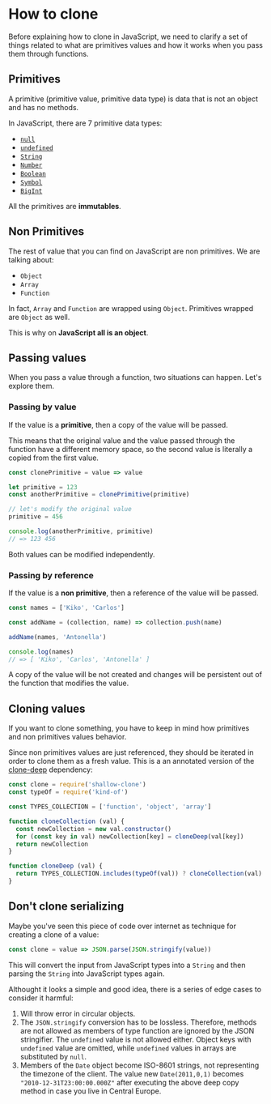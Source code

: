 # How to clone

Before explaining how to clone in JavaScript, we need to clarify a set of things related to what are primitives values and how it works when you pass them through functions.

## Primitives

A primitive (primitive value, primitive data type) is data that is not an object and has no methods.

In JavaScript, there are 7 primitive data types:

- [`null`](https://developer.mozilla.org/en-US/docs/Web/JavaScript/Reference/Global_Objects/null)
- [`undefined`](https://developer.mozilla.org/en-US/docs/Web/JavaScript/Reference/Global_Objects/undefined)
- [`String`](https://developer.mozilla.org/en-US/docs/Web/JavaScript/Reference/Global_Objects/String)
- [`Number`](https://developer.mozilla.org/en-US/docs/Web/JavaScript/Reference/Global_Objects/Number)
- [`Boolean`](https://developer.mozilla.org/en-US/docs/Web/JavaScript/Reference/Global_Objects/Boolean)
- [`Symbol`](https://developer.mozilla.org/en-US/docs/Web/JavaScript/Reference/Global_Objects/Symbol)
- [`BigInt`](https://developers.google.com/web/updates/2018/05/bigint)

All the primitives are **immutables**.

## Non Primitives

The rest of value that you can find on JavaScript are non primitives. We are talking about:

- `Object`
- `Array`
- `Function`

In fact, `Array` and `Function` are wrapped using `Object`. Primitives wrapped are `Object` as well.

This is why on **JavaScript all is an object**.

## Passing values

When you pass a value through a function, two situations can happen. Let's explore them.

### Passing by value

If the value is a **primitive**, then a copy of the value will be passed.

This means that the original value and the value passed through the function have a different memory space, so the second value is literally a copied from the first value.

```js
const clonePrimitive = value => value

let primitive = 123
const anotherPrimitive = clonePrimitive(primitive)

// let's modify the original value
primitive = 456

console.log(anotherPrimitive, primitive)
// => 123 456
```

Both values can be modified independently.

### Passing by reference

If the value is a **non primitive**, then a reference of the value will be passed.

```js
const names = ['Kiko', 'Carlos']

const addName = (collection, name) => collection.push(name)

addName(names, 'Antonella')

console.log(names)
// => [ 'Kiko', 'Carlos', 'Antonella' ]
```

A copy of the value will be not created and changes will be persistent out of the function that modifies the value.

## Cloning values
If you want to clone something, you have to keep in mind how primitives and non primitives values behavior.

Since non primitives values are just referenced, they should be iterated in order to clone them as a fresh value.
This is a an annotated version of the [clone-deep](https://github.com/jonschlinkert/clone-deep) dependency:

```js
const clone = require('shallow-clone')
const typeOf = require('kind-of')

const TYPES_COLLECTION = ['function', 'object', 'array']

function cloneCollection (val) {
  const newCollection = new val.constructor()
  for (const key in val) newCollection[key] = cloneDeep(val[key])
  return newCollection
}

function cloneDeep (val) {
  return TYPES_COLLECTION.includes(typeOf(val)) ? cloneCollection(val) : clone(val)
}
```

## Don't clone serializing

Maybe you've seen this piece of code over internet as technique for creating a clone of a value:

```js
const clone = value => JSON.parse(JSON.stringify(value))
```

This will convert the input from JavaScript types into a `String` and then parsing the `String` into JavaScript types again.

Althought it looks a simple and good idea, there is a series of edge cases to consider it harmful:

1. Will throw error in circular objects.
2. The `JSON.stringify` conversion has to be lossless. Therefore, methods are not allowed as members of type function are ignored by the JSON stringifier. The `undefined` value is not allowed either. Object keys with `undefined` value are omitted, while `undefined` values in arrays are substituted by `null`.
3. Members of the `Date` object become ISO-8601 strings, not representing the timezone of the client. The value new `Date(2011,0,1)` becomes `"2010-12-31T23:00:00.000Z"` after executing the above deep copy method in case you live in Central Europe.
